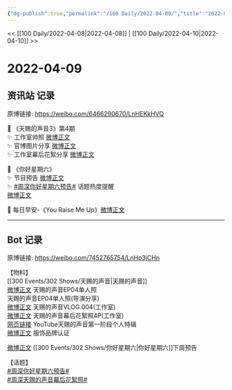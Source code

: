 ```yaml
---
{"dg-publish":true,"permalink":"/100 Daily/2022-04-09/","title":"2022-04-09","created":"2022-11-21T16:33:54.000+08:00","updated":"2023-01-09T17:24:40.934+08:00"}
---
```



<< [[100 Daily/2022-04-08\|2022-04-08]] | [[100 Daily/2022-04-10\|2022-04-10]] >>

# 2022-04-09

## 资讯站 记录

原博链接: https://weibo.com/6466290670/LnHEKkHVQ

💫 《天赐的声音3》第4期  
✨ 工作室帅照 [微博正文](https://m.weibo.cn/6466290670/4756337273605964)  
✨ 官博图片分享 [微博正文](https://m.weibo.cn/6466290670/4756347662893070)  
✨ 工作室幕后花絮分享 [微博正文](https://m.weibo.cn/6466290670/4756436834321136)

💫 《你好星期六》  
✨ 节目预告 [微博正文](https://m.weibo.cn/6466290670/4756475974781464)  
✨ [#周深你好星期六预告#](https://s.weibo.com/weibo?q=%23%E5%91%A8%E6%B7%B1%E4%BD%A0%E5%A5%BD%E6%98%9F%E6%9C%9F%E5%85%AD%E9%A2%84%E5%91%8A%23) 话题热度提醒  
[微博正文](https://m.weibo.cn/6466290670/4756488873052860)

💫 每日早安-《You Raise Me Up》[微博正文](https://m.weibo.cn/6466290670/4756259931426109)

---
## Bot 记录

原博链接: https://weibo.com/7452765754/LnHp3jCHn

【物料】  
[[300 Events/302 Shows/天赐的声音\|天赐的声音]]  
[微博正文](https://m.weibo.cn/1315706994/4756342994371993) 天赐的声音EP04单人照  
[](https://m.weibo.cn/1846843604/4756364403149078) 天赐的声音EP04单人照(导演分享)  
[微博正文](https://m.weibo.cn/7478855230/4756435155553748) 天赐的声音VLOG.004(工作室)  
[微博正文](https://m.weibo.cn/7478855230/4756327991359733) 天赐的声音幕后花絮照4P(工作室)  
[网页链接](https://weibo.cn/sinaurl?u=https%3A%2F%2Fyoutu.be%2FuboM9_KfmnQ) YouTube天赐的声音第一阶段个人特辑  
[微博正文](https://m.weibo.cn/2811859940/4756305485758657) 服饰品牌认证

[](https://m.weibo.cn/1591169702/4756464163365498) [微博正文](https://m.weibo.cn/1878335471/4756465330688601) [[300 Events/302 Shows/你好星期六\|你好星期六]]下周预告

【话题】  
[#周深你好星期六预告#](https://s.weibo.com/weibo?q=%23%E5%91%A8%E6%B7%B1%E4%BD%A0%E5%A5%BD%E6%98%9F%E6%9C%9F%E5%85%AD%E9%A2%84%E5%91%8A%23)  
[#周深天赐的声音幕后花絮照#](https://s.weibo.com/weibo?q=%23%E5%91%A8%E6%B7%B1%E5%A4%A9%E8%B5%90%E7%9A%84%E5%A3%B0%E9%9F%B3%E5%B9%95%E5%90%8E%E8%8A%B1%E7%B5%AE%E7%85%A7%23)
